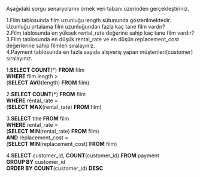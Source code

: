 Aşağıdaki sorgu senaryolarını örnek veri tabanı üzerinden gerçekleştiriniz.

1.Film tablosunda film uzunluğu length sütununda gösterilmektedir. Uzunluğu ortalama film uzunluğundan fazla kaç tane film vardır?  
2.Film tablosunda en yüksek rental_rate değerine sahip kaç tane film vardır?  
3.Film tablosunda en düşük rental_rate ve en düşün replacement_cost değerlerine sahip filmleri sıralayınız.  
4.Payment tablosunda en fazla sayıda alışveriş yapan müşterileri(customer) sıralayınız.  

1.**SELECT COUNT**(*) **FROM** film   
**WHERE** film.length >    
(**SELECT AVG**(length) **FROM** film)  

2.**SELECT COUNT**(*) **FROM** film  
**WHERE** rental_rate =   
(**SELECT MAX**(rental_rate) **FROM** film)  

3.**SELECT** title **FROM** film  
**WHERE** rental_rate =   
(**SELECT MIN**(rental_rate) **FROM** film)   
**AND** replacement_cost =   
(**SELECT MIN**(replacement_cost) **FROM** film)  

4.**SELECT** customer_id, **COUNT**(customer_id) **FROM** payment  
**GROUP BY** customer_id  
**ORDER BY COUNT**(customer_id) **DESC**  
